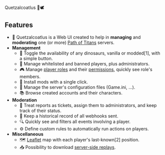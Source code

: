 Quetzalcoatlus 🦖🕊 

## Features

* 🦖 Quetzalcoatlus is a Web UI created to help in **managing** and **moderating** one (or more) [Path of Titans](https://pathoftitans.com/) servers.
* **Management**
    * 🔧 Toggle the availability of any dinosaurs, vanilla or modded[1], with a simple button.
    * 👥 Manage whitelisted and banned players, plus administrators.
    * 🎮 Manage [player roles](https://hosting.pathoftitans.wiki/guide/player-roles) and their [permissions](https://hosting.pathoftitans.wiki/guide/chat-commands), quickly see role's members.
    * 🧩 Install mods with a single click.
    * 📄 Manage the server's configuration files (Game.ini, ...).
    * 📚 Browse created accounts and their characters.
* **Moderation**
    * 🎫 Treat reports as tickets, assign them to administrators, and keep track of their status.
    * 📝 Keep a historical record of all webhooks sent.
    * 🔍 Quickly see and filters all events involving a player.
    * ⚙️ Define custom rules to automatically run actions on players.
* **Miscellaneous**
    * 🗺️ [Leaflet](https://leafletjs.com/) map with each player's last-known[2] position.
    * 📥 Possibility to download [server-side replays](https://hosting.pathoftitans.wiki/guide/replay-recordings#server-side-replays).